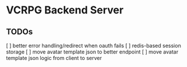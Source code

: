 # VCRPG Backend Server

## TODOs

[ ] better error handling/redirect when oauth fails
[ ] redis-based session storage
[ ] move avatar template json to better endpoint
[ ] move avatar template json logic from client to server
